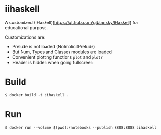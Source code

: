 # iihaskell

A customized (IHaskell)[https://github.com/gibiansky/IHaskell] for educational purpose.

Customizations are:

- Prelude is not loaded (NoImplicitPrelude)
- But Num, Types and Classes modules are loaded
- Convenient plotting functions `plot` and `plotr`
- Header is hidden when going fullscreen

# Build

```
$ docker build -t iihaskell .
```

# Run

```
$ docker run --volume $(pwd):/notebooks --publish 8888:8888 iihaskell
```
